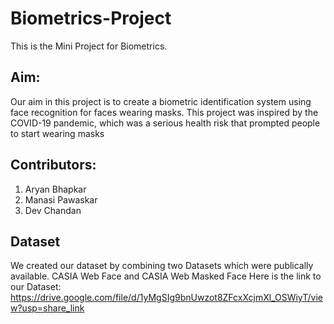 # Biometrics-Project
This is the Mini Project for Biometrics.

## Aim: 
Our aim in this project is to create a biometric identification system using face recognition for faces wearing masks. 
This project was inspired by the COVID-19 pandemic, which was a serious health risk that prompted people to start wearing masks

## Contributors:
1. Aryan Bhapkar
2. Manasi Pawaskar
3. Dev Chandan


## Dataset
We created our dataset by combining two Datasets which were publically available.
CASIA Web Face and CASIA Web Masked Face
Here is the link to our Dataset: 
https://drive.google.com/file/d/1yMgSIg9bnUwzot8ZFcxXcjmXl_OSWiyT/view?usp=share_link

